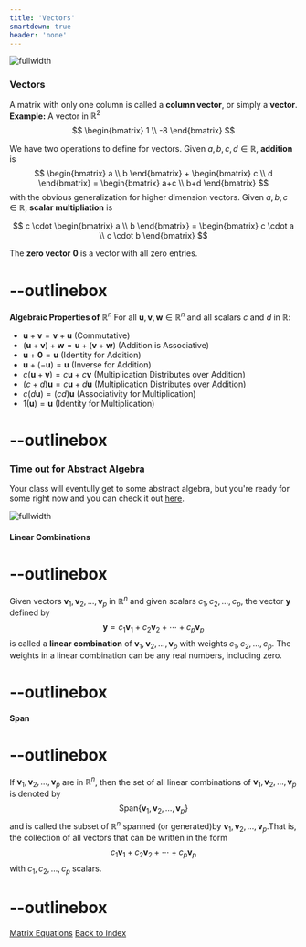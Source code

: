 ```yaml
---
title: 'Vectors'
smartdown: true
header: 'none'
---
```



![fullwidth](https://www.youtube.com/watch?v=fNk_zzaMoSs&list=PLZHQObOWTQDPD3MizzM2xVFitgF8hE_ab&index=1&t=140s)

### Vectors

A matrix with only one column is called a **column vector**, or simply a **vector**. 
**Example:**  A vector in $\mathbb{R}^2$ 
$$
\begin{bmatrix}
1 \\
-8 
\end{bmatrix}
$$

We have two operations to define for vectors. Given $a,b,c,d \in \mathbb{R}$, **addition** is
$$
\begin{bmatrix}
a \\
b 
\end{bmatrix} + 
\begin{bmatrix}
c \\
d 
\end{bmatrix} =
\begin{bmatrix}
a+c \\
b+d
\end{bmatrix}
$$
with the obvious generalization for higher dimension vectors. Given $a,b,c \in \mathbb{R}$, **scalar multipliation** is

$$
c \cdot
\begin{bmatrix}
a \\
b 
\end{bmatrix} = 
\begin{bmatrix}
c \cdot a \\
c \cdot b 
\end{bmatrix}
$$

The **zero vector** $\mathbf{0}$ is a vector with all zero entries. 

# --outlinebox
**Algebraic Properties of** $\mathbb{R}^n$
For all $\mathbf{u},\mathbf{v},\mathbf{w} \in \mathbb{R}^n$ and all scalars $c$ and $d$ in $\mathbb{R}$:
 - $\mathbf{u} + \mathbf{v} = \mathbf{v} + \mathbf{u}$ (Commutative)
 - $(\mathbf{u} + \mathbf{v}) + \mathbf{w} = \mathbf{u} + (\mathbf{v} + \mathbf{w})$ (Addition is Associative)
 - $\mathbf{u} + \mathbf{0} = \mathbf{u}$ (Identity for Addition)
 - $\mathbf{u} + (-\mathbf{u}) = \mathbf{u}$ (Inverse for Addition)
 - $c(\mathbf{u} + \mathbf{v}) = c\mathbf{u} + c\mathbf{v}$ (Multiplication Distributes over Addition)
 - $(c + d)\mathbf{u} = c\mathbf{u} + d\mathbf{u}$ (Multiplication Distributes over Addition)
 - $c(d \mathbf{u}) = (cd)\mathbf{u}$ (Associativity for Multiplication)
 - $1(\mathbf{u})= \mathbf{u}$ (Identity for Multiplication)
# --outlinebox

### Time out for Abstract Algebra 

Your class will eventully get to some abstract algebra, but you're ready for some right now and you can check it out [here](/pages/ALA1).

![fullwidth](https://www.youtube.com/watch?v=k7RM-ot2NWY&list=PLZHQObOWTQDPD3MizzM2xVFitgF8hE_ab&index=2)

#### Linear Combinations
# --outlinebox
Given vectors $\mathbf{v}_1,\mathbf{v}_2, \ldots , \mathbf{v}_p$ in $\mathbb{R}^n$ and given scalars $c_1,c_2, \ldots , c_p$, the vector $\mathbf{y}$ defined by
$$\mathbf{y} = c_1 \mathbf{v}_1 + c_2 \mathbf{v}_2 + \cdots + c_p \mathbf{v}_p$$
is called a **linear combination** of $\mathbf{v}_1,\mathbf{v}_2, \ldots , \mathbf{v}_p$ with weights $c_1,c_2, \ldots , c_p$. The weights in a linear combination can be any real numbers, including zero.
# --outlinebox


#### Span

# --outlinebox
If $\mathbf{v}_1,\mathbf{v}_2, \ldots , \mathbf{v}_p$ are in $\mathbb{R}^n$, then the set of all linear combinations of $\mathbf{v}_1,\mathbf{v}_2, \ldots , \mathbf{v}_p$ is denoted by 
$$\text{Span} \{\mathbf{v}_1,\mathbf{v}_2, \ldots , \mathbf{v}_p \}$$
and is called the subset of $\mathbb{R}^n$ spanned (or generated)by $\mathbf{v}_1,\mathbf{v}_2, \ldots , \mathbf{v}_p$.That is, the collection of all vectors that can be written in the form
$$c_1 \mathbf{v}_1 + c_2 \mathbf{v}_2 + \cdots + c_p \mathbf{v}_p$$
with $c_1,c_2, \ldots , c_p$ scalars.
# --outlinebox

[Matrix Equations](/pages/LA3)
[Back to Index](/pages/andre)
